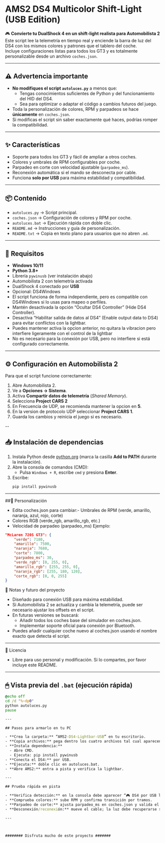 # AMS2 DS4 Multicolor Shift‑Light (USB Edition)

🎮 **Convierte tu DualShock 4 en un shift‑light realista para Automobilista 2**  
Este script lee la telemetría en tiempo real y enciende la barra de luz del DS4 con los mismos colores y patrones que el tablero del coche.  
Incluye configuraciones listas para todos los GT3 y es totalmente personalizable desde un archivo `coches.json`.

---

## ⚠️ Advertencia importante
- **No modifiques el script `autoluces.py`** a menos que:
  - Tengas conocimientos suficientes de Python y del funcionamiento del HID del DS4.
  - Sea para optimizar o adaptar el código a cambios futuros del juego.
- Toda la personalización de colores, RPM y parpadeos se hace **únicamente** en `coches.json`.
- Si modificas el script sin saber exactamente qué haces, podrías romper la compatibilidad.

---

## ✨ Características
- Soporte para todos los GT3 y fácil de ampliar a otros coches.
- Colores y umbrales de RPM configurables por coche.
- Parpadeo en corte con velocidad ajustable (`parpadeo_ms`).
- Reconexión automática si el mando se desconecta por cable.
- Funciona **solo por USB** para máxima estabilidad y compatibilidad.

---

## 📦 Contenido
- `autoluces.py` → Script principal.
- `coches.json` → Configuración de colores y RPM por coche.
- `autoluces.bat` → Ejecución rápida con doble clic.
- `README.md` → Instrucciones y guía de personalización.
- `README.txt` → Copia en texto plano para usuarios que no abren `.md`.

---

## 🔧 Requisitos
- **Windows 10/11**
- **Python 3.8+**
- Librería `pywinusb` (ver instalación abajo)
- Automobilista 2 con telemetría activada
- DualShock 4 conectado por **USB**
- Opcional: DS4Windows
- El script funciona de forma independiente, pero es compatible con DS4Windows si lo usas para mapeo o perfiles.
- Mantén desactivada la opción “Ocultar DS4 Controller” (Hide DS4 Controller).
- Desactiva “Habilitar salida de datos al DS4” (Enable output data to DS4) para evitar conflictos con la lightbar.
- Puedes mantener activa la opcion anterior, no quitara la vibracion pero interfiere ligeramente con el control de la lightbar
- No es necesario para la conexión por USB, pero no interfiere si está configurado correctamente.

---

## ⚙️ Configuración en Automobilista 2
Para que el script funcione correctamente:
1. Abre Automobilista 2.
2. Ve a **Opciones → Sistema**.
3. Activa **Compartir datos de telemetría** (*Shared Memory*).
4. Selecciona **Project CARS 2**
5. En Frecuencia de UDP, se recomienda mantener la opcion en **5**.
6. En la version de protocolo UDP seleccionar **Project CARS 1**.
7. Guarda los cambios y reinicia el juego si es necesario.

--

## 📥 Instalación de dependencias
1. Instala Python desde [python.org](https://www.python.org/downloads/) (marca la casilla **Add to PATH** durante la instalación).
2. Abre la consola de comandos (CMD):
   - Pulsa `Windows + R`, escribe `cmd` y presiona **Enter**.
3. Escribe:
   ```bash
   pip install pywinusb

---

##🎨 Personalización
- Edita coches.json para cambiar:- Umbrales de RPM (verde, amarillo, naranja, azul, rojo, corte)
- Colores RGB (verde_rgb, amarillo_rgb, etc.)
- Velocidad de parpadeo (parpadeo_ms)
Ejemplo:
```json
"McLaren 720S GT3": {
    "verde": 7180,
    "amarillo": 7500,
    "naranja": 7680,
    "corte": 7800,
    "parpadeo_ms": 30,
    "verde_rgb": [0, 255, 0],
    "amarillo_rgb": [255, 255, 0],
    "naranja_rgb": [255, 180, 120],
    "corte_rgb": [0, 0, 255]
}
```

📌 Notas y futuro del proyecto
- Diseñado para conexión USB para máxima estabilidad.
- Si Automobilista 2 se actualiza y cambia la telemetría, puede ser necesario ajustar los offsets en el script.
- En futuras versiones se buscará:
	- Añadir todos los coches base del simulador en coches.json.
	- Implementar soporte oficial para conexión por Bluetooth.
- Puedes añadir cualquier coche nuevo al coches.json usando el nombre exacto que detecta el script.

---

📄 Licencia
- Libre para uso personal y modificación. Si lo compartes, por favor incluye este README.

---

## 🖱 Vista previa del `.bat` (ejecución rápida)

```bat
@echo off
cd /d "%~dp0"
python autoluces.py
pause

---

## Pasos para armarlo en tu PC

- **Crea la carpeta:** “AMS2-DS4-Lightbar-USB” en tu escritorio.
- **Copia archivos:** pega dentro los cuatro archivos tal cual aparecen arriba.
- **Instala dependencia:** 
  - Abre CMD.
  - Ejecuta: pip install pywinusb
- **Conecta el DS4:** por USB.
- **Ejecuta:** doble clic en autoluces.bat.
- **Abre AMS2:** entra a pista y verifica la lightbar.

---

## Prueba rápida en pista

- **Verifica detección:** en la consola debe aparecer “🎮 DS4 por USB listo…” y “🚗 Detectado: …”.
- **Comprueba colores:** sube RPM y confirma transición por tramos.
- **Parpadeo de corte:** ajusta parpadeo_ms en coches.json y valida el cambio.
- **Desconexión/reconexión:** mueve el cable; la luz debe recuperarse sola.

---



######## Disfruta mucho de este proyecto #######

